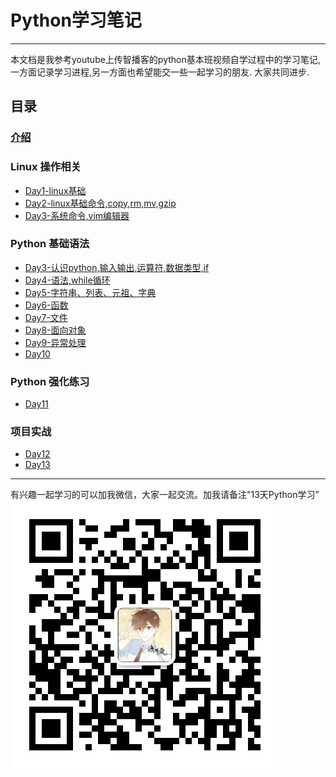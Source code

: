 # Python学习笔记
***
本文档是我参考youtube上传智播客的python基本班视频自学过程中的学习笔记,一方面记录学习进程,另一方面也希望能交一些一起学习的朋友.
大家共同进步.   
  
## 目录
### [介绍](README.md)
### Linux 操作相关
* [Day1-linux基础](day01.md)
* [Day2-linux基础命令,copy,rm,mv,gzip](day02.md)
* [Day3-系统命令,vim编辑器](day03-morning.md)
### Python 基础语法
* [Day3-认识python,输入输出,运算符,数据类型,if](day03-afternoon.md)
* [Day4-语法,while循环](day04.md)
* [Day5-字符串、列表、元祖、字典](day05.md)
* [Day6-函数](day06.md)
* [Day7-文件](day07.md)
* [Day8-面向对象](day08.md)
* [Day9-异常处理](day09.md)
* [Day10](day10.md)
### Python 强化练习
* [Day11](day11.md)
### 项目实战
* [Day12](day12.md)
* [Day13](day13.md)


***
有兴趣一起学习的可以加我微信，大家一起交流。加我请备注"13天Python学习”
![mywechat](https://github.com/i4leader/python-learning-notes/blob/master/images/mywechat.jpeg)
